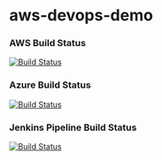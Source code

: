 # aws-devops-demo

### AWS Build Status

[![Build Status](https://codebuild.cn-northwest-1.amazonaws.com.cn/badges?uuid=eyJlbmNyeXB0ZWREYXRhIjoiUUQwMkx6TTIzTC9sUmpkNk9HOTFSbXA0dXNHU3ZhM2FGMUxuRG52SHhCamNVU1FVSEF1U1RGWUk5V1pINXRiOXZ3clJac0lpK01JQThqdGN5cHZOWmdBPSIsIml2UGFyYW1ldGVyU3BlYyI6ImJxRFpYVXJLbklIRXovbnciLCJtYXRlcmlhbFNldFNlcmlhbCI6MX0%3D&branch=master)](https://codebuild.cn-northwest-1.amazonaws.com.cn/badges?uuid=eyJlbmNyeXB0ZWREYXRhIjoiUUQwMkx6TTIzTC9sUmpkNk9HOTFSbXA0dXNHU3ZhM2FGMUxuRG52SHhCamNVU1FVSEF1U1RGWUk5V1pINXRiOXZ3clJac0lpK01JQThqdGN5cHZOWmdBPSIsIml2UGFyYW1ldGVyU3BlYyI6ImJxRFpYVXJLbklIRXovbnciLCJtYXRlcmlhbFNldFNlcmlhbCI6MX0%3D&branch=master)

### Azure Build Status

[![Build Status](https://dev.azure.com/songchaoqiang0513/Az-devops-test/_apis/build/status/Az-devops-test-Maven-CI?branchName=master)](https://dev.azure.com/songchaoqiang0513/Az-devops-test/_build/latest?definitionId=2&branchName=master)

### Jenkins Pipeline Build Status

[![Build Status](http://161.189.165.31:3306/job/pipeline-test/badge/icon)](http://161.189.165.31:3306/job/pipeline-test/) 
